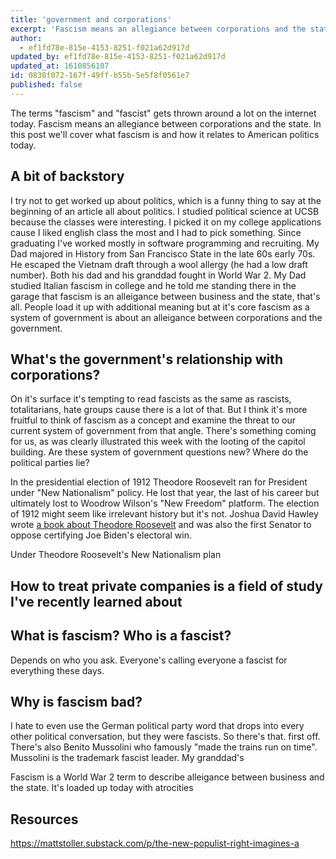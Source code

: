 ```yaml
---
title: 'government and corporations'
excerpt: 'Fascism means an allegiance between corporations and the state. In this post we''ll cover what fascism is and how it relates to American politics today.'
author:
  - ef1fd78e-815e-4153-8251-f021a62d917d
updated_by: ef1fd78e-815e-4153-8251-f021a62d917d
updated_at: 1610856107
id: 0830f072-167f-49ff-b55b-5e5f8f0561e7
published: false
---
```

The terms "fascism" and "fascist" gets thrown around a lot on the internet today. Fascism means an allegiance between corporations and the state. In this post we'll cover what fascism is and how it relates to American politics today.

## A bit of backstory

I try not to get worked up about politics, which is a funny thing to say at the beginning of an article all about politics. I studied political science at UCSB because the classes were interesting. I picked it on my college applications cause I liked english class the most and I had to pick something. Since graduating I've worked mostly in software programming and recruiting. My Dad majored in History from San Francisco State in the late 60s early 70s. He escaped the Vietnam draft through a wool allergy (he had a low draft number). Both his dad and his granddad fought in World War 2. My Dad studied Italian fascism in college and he told me standing there in the garage that fascism is an alleigance between business and the state, that's all. People load it up with additional meaning but at it's core fascism as a system of government is about an alleigance between corporations and the government.

## What's the government's relationship with corporations?

On it's surface it's tempting to read fascists as the same as rascists, totalitarians, hate groups cause there is a lot of that. But I think it's more fruitful to think of fascism as a concept and examine the threat to our current system of government from that angle. There's something coming for us, as was clearly illustrated this week with the looting of the capitol building. Are these system of government questions new? Where do the political parties lie?

In the presidential election of 1912 Theodore Roosevelt ran for President under "New Nationalism" policy. He lost that year, the last of his career but ultimately lost to Woodrow Wilson's "New Freedom" platform. The election of 1912 might seem like irrelevant history but it's not. Joshua David Hawley wrote [a book about Theodore Roosevelt](https://www.amazon.com/Theodore-Roosevelt-Preacher-Righteousness-2015-03-27/dp/B01K93YC5Q/ref=tmm_pap_swatch_0?_encoding=UTF8&qid=&sr=) and was also the first Senator to oppose certifying Joe Biden's electoral win.

Under Theodore Roosevelt's New Nationalism plan

## How to treat private companies is a field of study I've recently learned about 

## What is fascism? Who is a fascist?

Depends on who you ask. Everyone's calling everyone a fascist for everything these days.

## Why is fascism bad?

I hate to even use the German political party word that drops into every other political conversation, but they were fascists. So there's that. first off. There's also Benito Mussolini who famously "made the trains run on time". Mussolini is the trademark fascist leader. My granddad's 




Fascism is a World War 2 term to describe alleigance between business and the state. It's loaded up today with atrocities

## Resources
https://mattstoller.substack.com/p/the-new-populist-right-imagines-a